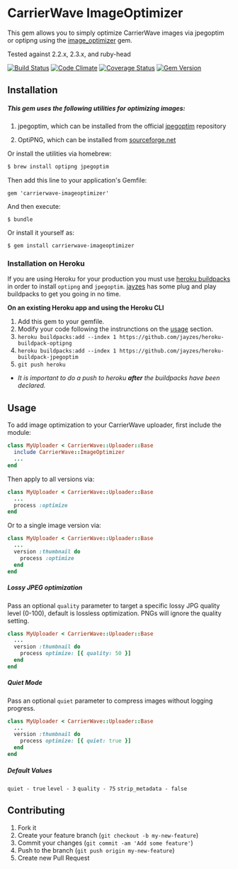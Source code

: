 # CarrierWave ImageOptimizer

This gem allows you to simply optimize CarrierWave images via jpegoptim or optipng using the [image_optimizer](https://github.com/jtescher/image_optimizer) gem.

Tested against 2.2.x, 2.3.x, and ruby-head

[![Build Status](https://secure.travis-ci.org/jtescher/carrierwave-imageoptimizer.svg)](http://travis-ci.org/jtescher/carrierwave-imageoptimizer)
[![Code Climate](https://codeclimate.com/github/jtescher/carrierwave-imageoptimizer.svg)](https://codeclimate.com/github/jtescher/carrierwave-imageoptimizer)
[![Coverage Status](https://coveralls.io/repos/jtescher/carrierwave-imageoptimizer/badge.svg)](https://coveralls.io/r/jtescher/carrierwave-imageoptimizer)
[![Gem Version](https://badge.fury.io/rb/carrierwave-imageoptimizer.svg)](http://badge.fury.io/rb/carrierwave-imageoptimizer)

## Installation

##### This gem uses the following utilities for optimizing images:

1. jpegoptim, which can be installed from the official [jpegoptim](https://github.com/tjko/jpegoptim) repository

2. OptiPNG, which can be installed from [sourceforge.net](http://optipng.sourceforge.net/)

Or install the utilities via homebrew:

```bash
$ brew install optipng jpegoptim
```

Then add this line to your application's Gemfile:

    gem 'carrierwave-imageoptimizer'

And then execute:

    $ bundle

Or install it yourself as:

    $ gem install carrierwave-imageoptimizer

### Installation on Heroku
If you are using Heroku for your production you must use [heroku buildpacks](https://devcenter.heroku.com/articles/using-multiple-buildpacks-for-an-app) in order to install `optipng` and `jpegoptim`. [jayzes](https://github.com/jayzes?tab=repositories) has some plug and play buildpacks to get you going in no time.

__On an existing Heroku app and using the Heroku CLI__

1. Add this gem to your gemfile.
2. Modify your code following the instrunctions on the [usage](#usage) section.
3. `heroku buildpacks:add --index 1 https://github.com/jayzes/heroku-buildpack-optipng`
4. `heroku buildpacks:add --index 1 https://github.com/jayzes/heroku-buildpack-jpegoptim`
5. `git push heroku` 
  * _It is important to do a push to heroku __after__ the buildpacks have been declared._

## Usage

To add image optimization to your CarrierWave uploader, first include the module:

```ruby
class MyUploader < CarrierWave::Uploader::Base
  include CarrierWave::ImageOptimizer
  ...
end
```

Then apply to all versions via:

```ruby
class MyUploader < CarrierWave::Uploader::Base
  ...
  process :optimize
end
```

Or to a single image version via:

```ruby
class MyUploader < CarrierWave::Uploader::Base
  ...
  version :thumbnail do
    process :optimize
  end
end
```

##### Lossy JPEG optimization

Pass an optional `quality` parameter to target a specific lossy JPG quality level (0-100), default is lossless
optimization. PNGs will ignore the quality setting.

```ruby
class MyUploader < CarrierWave::Uploader::Base
  ...
  version :thumbnail do
    process optimize: [{ quality: 50 }]
  end
end
```

##### Quiet Mode

Pass an optional `quiet` parameter to compress images without logging progress.

```ruby
class MyUploader < CarrierWave::Uploader::Base
  ...
  version :thumbnail do
    process optimize: [{ quiet: true }]
  end
end
```

##### Default Values
`quiet - true`
`level - 3`
`quality - 75`
`strip_metadata - false`

## Contributing

1. Fork it
2. Create your feature branch (`git checkout -b my-new-feature`)
3. Commit your changes (`git commit -am 'Add some feature'`)
4. Push to the branch (`git push origin my-new-feature`)
5. Create new Pull Request
